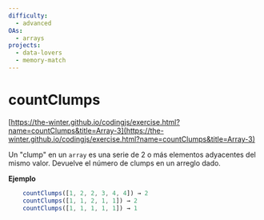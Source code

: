 ```yaml
---
difficulty:
  - advanced
OAs:
  - arrays
projects:
  - data-lovers
  - memory-match
---
```


# countClumps

[https://the-winter.github.io/codingjs/exercise.html?name=countClumps&title=Array-3](https://the-winter.github.io/codingjs/exercise.html?name=countClumps&title=Array-3)

Un "clump" en un `array` es una serie de 2 o más elementos
adyacentes del mismo valor. Devuelve el número de clumps en
un arreglo dado.

__Ejemplo__

```js
    countClumps([1, 2, 2, 3, 4, 4]) → 2
    countClumps([1, 1, 2, 1, 1]) → 2
    countClumps([1, 1, 1, 1, 1]) → 1
```

